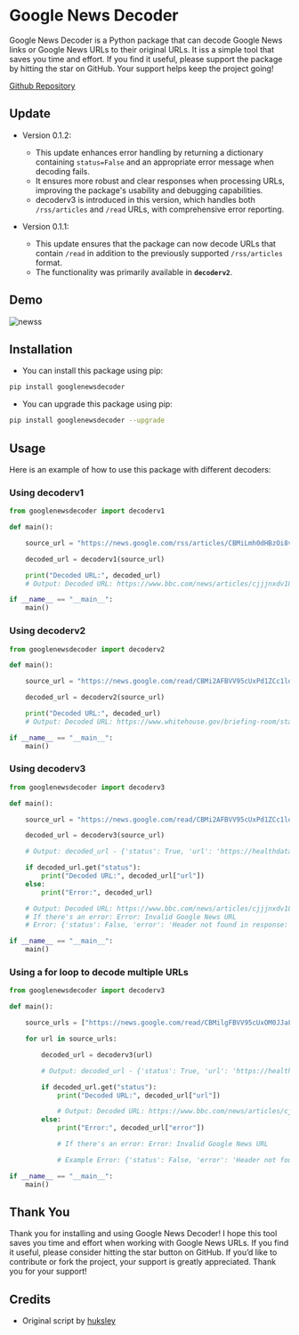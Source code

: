 # Google News Decoder

Google News Decoder is a Python package that can decode Google News links or Google News URLs to their original URLs. It iss a simple tool that saves you time and effort. If you find it useful, please support the package by hitting the star on GitHub. Your support helps keep the project going!

[Github Repository](https://github.com/SSujitX/google-news-url-decoder)

## Update

- Version 0.1.2:

  - This update enhances error handling by returning a dictionary containing `status=False` and an appropriate error message when decoding fails.
  - It ensures more robust and clear responses when processing URLs, improving the package's usability and debugging capabilities.
  - decoderv3 is introduced in this version, which handles both `/rss/articles` and `/read` URLs, with comprehensive error reporting.

- Version 0.1.1:
  - This update ensures that the package can now decode URLs that contain `/read` in addition to the previously supported `/rss/articles` format.
  - The functionality was primarily available in **`decoderv2`**.

## Demo

![newss](https://github.com/user-attachments/assets/d85c5abe-8c24-45a2-bee7-d951c0bdf5b9)

## Installation

- You can install this package using pip:

```sh
pip install googlenewsdecoder
```

- You can upgrade this package using pip:

```sh
pip install googlenewsdecoder --upgrade
```

## Usage

Here is an example of how to use this package with different decoders:

### Using decoderv1

```python
from googlenewsdecoder import decoderv1

def main():

    source_url = "https://news.google.com/rss/articles/CBMiLmh0dHBzOi8vd3d3LmJiYy5jb20vbmV3cy9hcnRpY2xlcy9jampqbnhkdjE4OG_SATJodHRwczovL3d3dy5iYmMuY29tL25ld3MvYXJ0aWNsZXMvY2pqam54ZHYxODhvLmFtcA?oc=5"

    decoded_url = decoderv1(source_url)

    print("Decoded URL:", decoded_url)
    # Output: Decoded URL: https://www.bbc.com/news/articles/cjjjnxdv188o

if __name__ == "__main__":
    main()
```

### Using decoderv2

```python
from googlenewsdecoder import decoderv2

def main():

    source_url = "https://news.google.com/read/CBMi2AFBVV95cUxPd1ZCc1loODVVNHpnbFFTVHFkTG94eWh1NWhTeE9yT1RyNTRXMVV2S1VIUFM3ZlVkVjl6UHh3RkJ0bXdaTVRlcHBjMWFWTkhvZWVuM3pBMEtEdlllRDBveGdIUm9GUnJ4ajd1YWR5cWs3VFA5V2dsZnY1RDZhVDdORHRSSE9EalF2TndWdlh4bkJOWU5UMTdIV2RCc285Q2p3MFA4WnpodUNqN1RNREMwa3d5T2ZHS0JlX0MySGZLc01kWDNtUEkzemtkbWhTZXdQTmdfU1JJaXY?hl=en-US&gl=US&ceid=US%3Aen"

    decoded_url = decoderv2(source_url)

    print("Decoded URL:", decoded_url)
    # Output: Decoded URL: https://www.whitehouse.gov/briefing-room/statements-releases/2024/08/15/statement-from-president-joe-biden-on-lower-prescription-drug-prices/

if __name__ == "__main__":
    main()
```

### Using decoderv3

```python
from googlenewsdecoder import decoderv3

def main():

    source_url = "https://news.google.com/read/CBMi2AFBVV95cUxPd1ZCc1loODVVNHpnbFFTVHFkTG94eWh1NWhTeE9yT1RyNTRXMVV2S1VIUFM3ZlVkVjl6UHh3RkJ0bXdaTVRlcHBjMWFWTkhvZWVuM3pBMEtEdlllRDBveGdIUm9GUnJ4ajd1YWR5cWs3VFA5V2dsZnY1RDZhVDdORHRSSE9EalF2TndWdlh4bkJOWU5UMTdIV2RCc285Q2p3MFA4WnpodUNqN1RNREMwa3d5T2ZHS0JlX0MySGZLc01kWDNtUEkzemtkbWhTZXdQTmdfU1JJaXY?hl=en-US&gl=US&ceid=US%3Aen"

    decoded_url = decoderv3(source_url)

    # Output: decoded_url - {'status': True, 'url': 'https://healthdatamanagement.com/articles/empowering-the-quintuple-aim-embracing-an-essential-architecture/'}

    if decoded_url.get("status"):
        print("Decoded URL:", decoded_url["url"])
    else:
        print("Error:", decoded_url)

    # Output: Decoded URL: https://www.bbc.com/news/articles/cjjjnxdv188o
    # If there's an error: Error: Invalid Google News URL
    # Error: {'status': False, 'error': 'Header not found in response: )]}\'\n\n[["wrb.fr","Fbv4je",null,null,null,[3],"generic"],["di",20],["af.httprm",19,"-3096564523984356080",33]]'}

if __name__ == "__main__":
    main()
```

### Using a for loop to decode multiple URLs

```python
from googlenewsdecoder import decoderv3

def main():

    source_urls = ["https://news.google.com/read/CBMilgFBVV95cUxOM0JJaFRwV2dqRDk5dEFpWmF1cC1IVml5WmVtbHZBRXBjZHBfaUsyalRpa1I3a2lKM1ZnZUI4MHhPU2sydi1nX3JrYU0xWjhLaHNfU0N6cEhOYVE2TEptRnRoZGVTU3kzZGJNQzc2aDZqYjJOR0xleTdsemdRVnJGLTVYTEhzWGw4Z19lR3AwR0F1bXlyZ0HSAYwBQVVfeXFMTXlLRDRJUFN5WHg3ZTI0X1F4SjN6bmFIck1IaGxFVVZyOFQxdk1JT3JUbl91SEhsU0NpQzkzRFdHSEtjVGhJNzY4ZTl6eXhESUQ3XzdWVTBGOGgwSmlXaVRmU3BsQlhPVjV4VWxET3FQVzJNbm5CUDlUOHJUTExaME5YbjZCX1NqOU9Ta3U?hl=en-US&gl=US&ceid=US%3Aen","https://news.google.com/read/CBMiiAFBVV95cUxQOXZLdC1hSzFqQVVLWGJVZzlPaDYyNjdWTURScV9BbVp0SWhFNzZpSWZxSzdhc0tKbVlHMU13NmZVOFdidFFkajZPTm9SRnlZMWFRZ01CVHh0dXU0TjNVMUxZNk9Ibk5DV3hrYlRiZ20zYkIzSFhMQVVpcTFPc00xQjhhcGV1aXM00gF_QVVfeXFMTmtFQXMwMlY1el9WY0VRWEh5YkxXbHF0SjFLQVByNk1xS3hpdnBuUDVxOGZCQXl1QVFXaUVpbk5lUGgwRVVVT25tZlVUVWZqQzc4cm5MSVlfYmVlclFTOUFmTHF4eTlfemhTa2JKeG14bmNabENkSmZaeHB4WnZ5dw?hl=en-US&gl=US&ceid=US%3Aen"]

    for url in source_urls:

        decoded_url = decoderv3(url)

        # Output: decoded_url - {'status': True, 'url': 'https://healthdatamanagement.com/articles/empowering-the-quintuple-aim-embracing-an-essential-architecture/'}

        if decoded_url.get("status"):
            print("Decoded URL:", decoded_url["url"])

            # Output: Decoded URL: https://www.bbc.com/news/articles/cjjjnxdv188o
        else:
            print("Error:", decoded_url["error"])

            # If there's an error: Error: Invalid Google News URL

            # Example Error: {'status': False, 'error': 'Header not found in response: )]}\'\n\n[["wrb.fr","Fbv4je",null,null,null,[3],"generic"],["di",20],["af.httprm",19,"-3096564523984356080",33]]'}

if __name__ == "__main__":
    main()
```

## Thank You

Thank you for installing and using Google News Decoder! I hope this tool saves you time and effort when working with Google News URLs. If you find it useful, please consider hitting the star button on GitHub. If you’d like to contribute or fork the project, your support is greatly appreciated. Thank you for your support!

## Credits

- Original script by [huksley](https://gist.github.com/huksley/)
